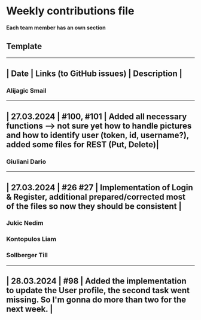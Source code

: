 # Weekly contributions file

**Each team member has an own section**

## Template

-------------------------------------------------------
|  Date  |  Links (to GitHub issues)  |  Description  |
-------------------------------------------------------

### Alijagic Smail

------------------------------------------------------------------------------------------------------------------------------------------------------------------------------------------------
|  27.03.2024  |  #100, #101  |  Added all necessary functions --> not sure yet how to handle pictures and how to identify user (token, id, username?), added some files for REST (Put, Delete)|
------------------------------------------------------------------------------------------------------------------------------------------------------------------------------------------------

### Giuliani Dario
-------------------------------------------------------
|  27.03.2024  |  #26 #27  |  Implementation of Login & Register, additional prepared/corrected most of the files so now they should be consistent  |
-------------------------------------------------------

### Jukic Nedim

### Kontopulos Liam

### Sollberger Till
--------------------------------------------
| 28.03.2024 | #98 | Added the implementation to update the User profile, the second task went missing. So I'm gonna do more than two for the next week. |
--------------------------------------------
